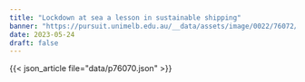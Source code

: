 ```yaml
---
title: "Lockdown at sea a lesson in sustainable shipping"
banner: "https://pursuit.unimelb.edu.au/__data/assets/image/0022/76072/Lockdown-at-sea-a-lesson-in-sustainable-shipping-_7207b49c-d1c5-4236-beb7-3a4eea42f396.jpg"
date: 2023-05-24
draft: false
---
```


{{< json_article file="data/p76070.json" >}}
